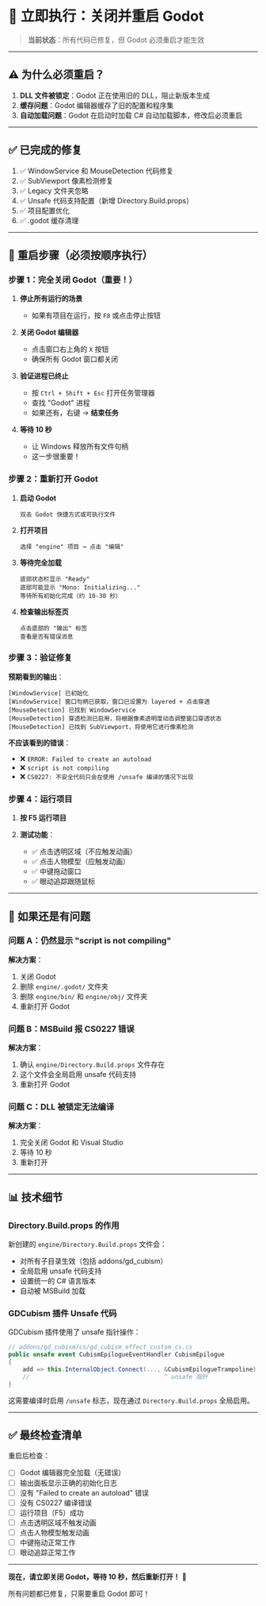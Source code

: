 # 🚨 **立即执行：关闭并重启 Godot**

> **当前状态**：所有代码已修复，但 Godot 必须重启才能生效

---

## ⚠️ **为什么必须重启？**

1. **DLL 文件被锁定**：Godot 正在使用旧的 DLL，阻止新版本生成
2. **缓存问题**：Godot 编辑器缓存了旧的配置和程序集
3. **自动加载问题**：Godot 在启动时加载 C# 自动加载脚本，修改后必须重启

---

## ✅ **已完成的修复**

1. ✅ WindowService 和 MouseDetection 代码修复
2. ✅ SubViewport 像素检测修复
3. ✅ Legacy 文件夹忽略
4. ✅ Unsafe 代码支持配置（新增 Directory.Build.props）
5. ✅ 项目配置优化
6. ✅ .godot 缓存清理

---

## 🎯 **重启步骤（必须按顺序执行）**

### 步骤 1：完全关闭 Godot（重要！）

1. **停止所有运行的场景**
   - 如果有项目在运行，按 `F8` 或点击停止按钮

2. **关闭 Godot 编辑器**
   - 点击窗口右上角的 `X` 按钮
   - 确保所有 Godot 窗口都关闭

3. **验证进程已终止**
   - 按 `Ctrl + Shift + Esc` 打开任务管理器
   - 查找 "Godot" 进程
   - 如果还有，右键 → **结束任务**

4. **等待 10 秒**
   - 让 Windows 释放所有文件句柄
   - 这一步很重要！

### 步骤 2：重新打开 Godot

1. **启动 Godot**
   ```
   双击 Godot 快捷方式或可执行文件
   ```

2. **打开项目**
   ```
   选择 "engine" 项目 → 点击 "编辑"
   ```

3. **等待完全加载**
   ```
   底部状态栏显示 "Ready"
   底部可能显示 "Mono: Initializing..."
   等待所有初始化完成（约 10-30 秒）
   ```

4. **检查输出标签页**
   ```
   点击底部的 "输出" 标签
   查看是否有错误消息
   ```

### 步骤 3：验证修复

**预期看到的输出**：
```
[WindowService] 已初始化
[WindowService] 窗口句柄已获取，窗口已设置为 layered + 点击穿透
[MouseDetection] 已找到 WindowService
[MouseDetection] 穿透检测已启用，将根据像素透明度动态调整窗口穿透状态
[MouseDetection] 已找到 SubViewport，将使用它进行像素检测
```

**不应该看到的错误**：
- ❌ `ERROR: Failed to create an autoload`
- ❌ `script is not compiling`
- ❌ `CS0227: 不安全代码只会在使用 /unsafe 编译的情况下出现`

### 步骤 4：运行项目

1. **按 F5 运行项目**

2. **测试功能**：
   - ✅ 点击透明区域（不应触发动画）
   - ✅ 点击人物模型（应触发动画）
   - ✅ 中键拖动窗口
   - ✅ 眼动追踪跟随鼠标

---

## 🔧 **如果还是有问题**

### 问题 A：仍然显示 "script is not compiling"

**解决方案**：
1. 关闭 Godot
2. 删除 `engine/.godot/` 文件夹
3. 删除 `engine/bin/` 和 `engine/obj/` 文件夹
4. 重新打开 Godot

### 问题 B：MSBuild 报 CS0227 错误

**解决方案**：
1. 确认 `engine/Directory.Build.props` 文件存在
2. 这个文件会全局启用 unsafe 代码支持
3. 重新打开 Godot

### 问题 C：DLL 被锁定无法编译

**解决方案**：
1. 完全关闭 Godot 和 Visual Studio
2. 等待 10 秒
3. 重新打开

---

## 📊 **技术细节**

### Directory.Build.props 的作用

新创建的 `engine/Directory.Build.props` 文件会：
- 对所有子目录生效（包括 addons/gd_cubism）
- 全局启用 unsafe 代码支持
- 设置统一的 C# 语言版本
- 自动被 MSBuild 加载

### GDCubism 插件 Unsafe 代码

GDCubism 插件使用了 unsafe 指针操作：
```csharp
// addons/gd_cubism/cs/gd_cubism_effect_custom_cs.cs
public unsafe event CubismEpilogueEventHandler CubismEpilogue
{
    add => this.InternalObject.Connect(..., &CubismEpilogueTrampoline);
    //                                      ^ unsafe 指针
}
```

这需要编译时启用 `/unsafe` 标志，现在通过 `Directory.Build.props` 全局启用。

---

## ✅ **最终检查清单**

重启后检查：

- [ ] Godot 编辑器完全加载（无错误）
- [ ] 输出面板显示正确的初始化日志
- [ ] 没有 "Failed to create an autoload" 错误
- [ ] 没有 CS0227 编译错误
- [ ] 运行项目（F5）成功
- [ ] 点击透明区域不触发动画
- [ ] 点击人物模型触发动画
- [ ] 中键拖动正常工作
- [ ] 眼动追踪正常工作

---

**现在，请立即关闭 Godot，等待 10 秒，然后重新打开！** 🚀

所有问题都已修复，只需要重启 Godot 即可！

